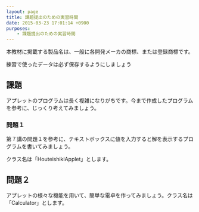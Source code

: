 ```yaml
---
layout: page
title: 課題提出のための実習時間
date: 2015-03-23 17:01:14 +0900
purposes:
    - 課題提出のための実習時間
---
```


本教材に掲載する製品名は、一般に各開発メーカの商標、または登録商標です。

練習で使ったデータは必ず保存するようにしましょう


課題
--------------


アプレットのプログラムは長く複雑になりがちです。今まで作成したプログラムを参考に、じっくり考えてみましょう。

### **問題１**


第７講の問題１を参考に、テキストボックスに値を入力すると解を表示するプログラムを書いてみましょう。

クラス名は「HouteishikiApplet」とします。

## **問題２**


アプレットの様々な機能を用いて、簡単な電卓を作ってみましょう。クラス名は「Calculator」とします。
